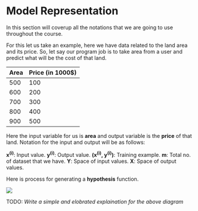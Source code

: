 # Model Representation

In this section will coverup all the notations that we are going to use throughout the course.

For this let us take an example, here we have data related to the land area and its price. So, let say our program job is to take area from a user and predict what will be the cost of that land.

| Area | Price (in 1000$) |
|------|-------|
| 500 | 100 |
| 600 | 200 |
| 700 | 300 |
| 800 | 400 |
| 900 | 500 |

Here the input variable for us is **area** and output variable is the **price** of that land. Notation for the input and output will be as follows:

**x<sup>(i)</sup>**: Input value.
**y<sup>(i)</sup>**: Output value.
**(x<sup>(i)</sup>, y<sup>(i)</sup>)**: Training example.
**m**: Total no. of dataset that we have.
**Y**: Space of input values.
**X**: Space of output values.

Here is process for generating a **hypothesis** function.

![](assets/modal_representation_diag.png)

TODO: *Write a simple and elobrated explaination for the above diagram*

